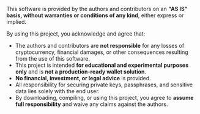 This software is provided by the authors and contributors on an **"AS IS" basis, without warranties or conditions of any kind**, either express or implied.

By using this project, you acknowledge and agree that:

- The authors and contributors are **not responsible** for any losses of cryptocurrency, financial damages, or other consequences resulting from the use of this software.
- This project is intended **for educational and experimental purposes only** and is **not a production-ready wallet solution**.
- **No financial, investment, or legal advice** is provided.
- All responsibility for securing private keys, passphrases, and sensitive data lies solely with the end user.
- By downloading, compiling, or using this project, you agree to **assume full responsibility** and waive any claims against the authors.
